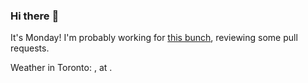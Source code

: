 ### Hi there :wave:

It's Monday! I'm probably working for [this bunch](https://github.com/kohofinancial), reviewing some pull requests.

Weather in Toronto: <html>, at <head><title>502 Bad Gateway</title></head>.
